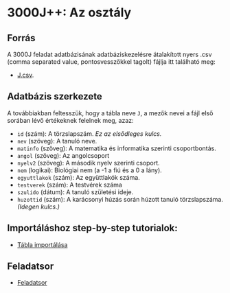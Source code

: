 # 3000J++: Az osztály
## Forrás
A 3000J feladat adatbázisának adatbáziskezelésre átalakított nyers .csv (comma separated value, pontosvesszőkkel tagolt) fájlja itt található meg: 
- [J.csv](J.csv).

## Adatbázis szerkezete
A továbbiakban feltesszük, hogy a tábla neve ``J``, a mezők nevei a fájl első sorában lévő értékeknek felelnek meg, azaz: 
- ``id`` (szám): A törzslapszám. *Ez az elsődleges kulcs.*
- ``nev`` (szöveg): A tanuló neve.
- ``matinfo`` (szöveg): A matematika és informatika szerinti csoportbontás.
- ``angol`` (szöveg): Az angolcsoport
- ``nyelv2`` (szöveg): A második nyelv szerinti csoport.
- ``nem`` (logikai): Biológiai nem (a -1 a fiú és a 0 a lány).
- ``egyuttlakok`` (szám): Az együttlakók száma. 
- ``testverek`` (szám): A testvérek száma
- ``szulido`` (dátum): A tanuló születési ideje.
- ``huzottid`` (szám): A karácsonyi húzás során húzott tanuló törzslapszáma. *(Idegen kulcs.)*

## Importáláshoz step-by-step tutorialok:
- [Tábla importálása](../import/)

## Feladatsor
- [Feladatsor](J.md)
